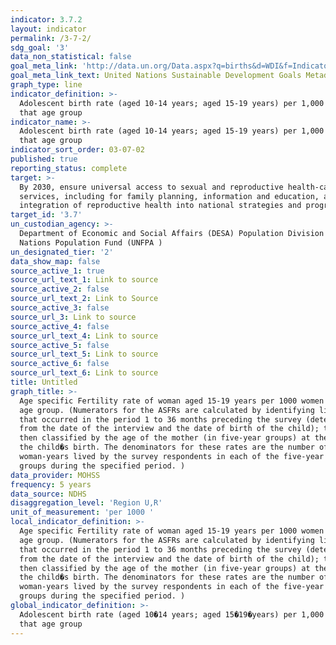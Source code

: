 ```yaml
---
indicator: 3.7.2
layout: indicator
permalink: /3-7-2/
sdg_goal: '3'
data_non_statistical: false
goal_meta_link: 'http://data.un.org/Data.aspx?q=births&d=WDI&f=Indicator_Code%3aSP.ADO.TFRT'
goal_meta_link_text: United Nations Sustainable Development Goals Metadata (PDF 90.8 KB)
graph_type: line
indicator_definition: >-
  Adolescent birth rate (aged 10-14 years; aged 15-19 years) per 1,000 women in
  that age group
indicator_name: >-
  Adolescent birth rate (aged 10-14 years; aged 15-19 years) per 1,000 women in
  that age group
indicator_sort_order: 03-07-02
published: true
reporting_status: complete
target: >-
  By 2030, ensure universal access to sexual and reproductive health-care
  services, including for family planning, information and education, and the
  integration of reproductive health into national strategies and programmes
target_id: '3.7'
un_custodian_agency: >-
  Department of Economic and Social Affairs (DESA) Population Division United
  Nations Population Fund (UNFPA )
un_designated_tier: '2'
data_show_map: false
source_active_1: true
source_url_text_1: Link to source
source_active_2: false
source_url_text_2: Link to Source
source_active_3: false
source_url_3: Link to source
source_active_4: false
source_url_text_4: Link to source
source_active_5: false
source_url_text_5: Link to source
source_active_6: false
source_url_text_6: Link to source
title: Untitled
graph_title: >-
  Age specific Fertility rate of woman aged 15-19 years per 1000 women in that
  age group. (Numerators for the ASFRs are calculated by identifying live births
  that occurred in the period 1 to 36 months preceding the survey (determined
  from the date of the interview and the date of birth of the child); they are
  then classified by the age of the mother (in five-year groups) at the time of
  the child�s birth. The denominators for these rates are the number of
  woman-years lived by the survey respondents in each of the five-year age
  groups during the specified period. )
data_provider: MOHSS
frequency: 5 years
data_source: NDHS
disaggregation_level: 'Region U,R'
unit_of_measurement: 'per 1000 '
local_indicator_definition: >-
  Age specific Fertility rate of woman aged 15-19 years per 1000 women in that
  age group. (Numerators for the ASFRs are calculated by identifying live births
  that occurred in the period 1 to 36 months preceding the survey (determined
  from the date of the interview and the date of birth of the child); they are
  then classified by the age of the mother (in five-year groups) at the time of
  the child�s birth. The denominators for these rates are the number of
  woman-years lived by the survey respondents in each of the five-year age
  groups during the specified period. )
global_indicator_definition: >-
  Adolescent birth rate (aged 10�14 years; aged 15�19�years) per 1,000 women in
  that age group
---
```


